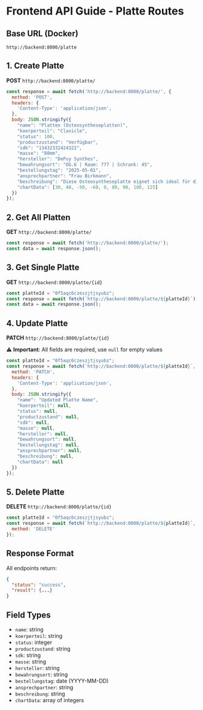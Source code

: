 # Frontend API Guide - Platte Routes

## Base URL (Docker)
```
http://backend:8000/platte
```

## 1. Create Platte
**POST** `http://backend:8000/platte/`

```javascript
const response = await fetch('http://backend:8000/platte/', {
  method: 'POST',
  headers: {
    'Content-Type': 'application/json',
  },
  body: JSON.stringify({
    "name": "Platten (Osteosyntheseplatten)",
    "koerperteil": "Clavicle",
    "status": 100,
    "productzustand": "Verfügbar",
    "sdk": "13432332424322",
    "masse": "88mm",
    "hersteller": "DePuy Synthes",
    "bewahrungsort": "OG.6 | Raum: 777 | Schrank: 45",
    "bestellungstag": "2025-05-01",
    "ansprechpartner": "Frau Birkmann",
    "beschreibung": "Diese Osteosyntheseplatte eignet sich ideal für die Versorgung von Schlüsselbeinfrakturen.",
    "chartData": [30, 40, -50, -60, 0, 80, 90, 100, 125]
  })
});
```

## 2. Get All Platten
**GET** `http://backend:8000/platte/`

```javascript
const response = await fetch('http://backend:8000/platte/');
const data = await response.json();
```

## 3. Get Single Platte
**GET** `http://backend:8000/platte/{id}`

```javascript
const platteId = "0f5aqc6czeszjtjsyubz";
const response = await fetch(`http://backend:8000/platte/${platteId}`);
const data = await response.json();
```

## 4. Update Platte
**PATCH** `http://backend:8000/platte/{id}`

⚠️ **Important**: All fields are required, use `null` for empty values

```javascript
const platteId = "0f5aqc6czeszjtjsyubz";
const response = await fetch(`http://backend:8000/platte/${platteId}`, {
  method: 'PATCH',
  headers: {
    'Content-Type': 'application/json',
  },
  body: JSON.stringify({
    "name": "Updated Platte Name",
    "koerperteil": null,
    "status": null,
    "productzustand": null,
    "sdk": null,
    "masse": null,
    "hersteller": null,
    "bewahrungsort": null,
    "bestellungstag": null,
    "ansprechpartner": null,
    "beschreibung": null,
    "chartData": null
  })
});
```

## 5. Delete Platte
**DELETE** `http://backend:8000/platte/{id}`

```javascript
const platteId = "0f5aqc6czeszjtjsyubz";
const response = await fetch(`http://backend:8000/platte/${platteId}`, {
  method: 'DELETE'
});
```

## Response Format
All endpoints return:
```json
{
  "status": "success",
  "result": {...}
}
```

## Field Types
- `name`: string
- `koerperteil`: string
- `status`: integer
- `productzustand`: string
- `sdk`: string
- `masse`: string
- `hersteller`: string
- `bewahrungsort`: string
- `bestellungstag`: date (YYYY-MM-DD)
- `ansprechpartner`: string
- `beschreibung`: string
- `chartData`: array of integers 